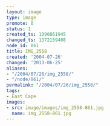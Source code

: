 ```yaml
---
layout: image
type: image
promote: 0
status: 1
created_ts: 1090861945
changed_ts: 1372159408
node_id: 861
title: IMG_2558
created: '2004-07-26'
changed: '2013-06-25'
aliases:
- "/2004/07/26/img_2558/"
- "/node/861/"
permalink: "/2004/07/26/img_2558/"
tags:
- East Cape
images:
- src: image/images/img_2558-861.jpg
  name: img_2558-861.jpg
---
```


